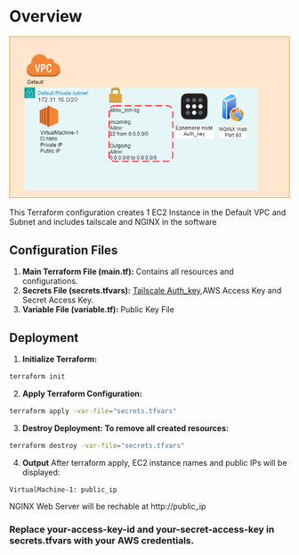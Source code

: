 # Overview

![Diagram](Diagrams/Single-Instance-Tailscale.png)

This Terraform configuration creates 1 EC2 Instance in the Default VPC and Subnet and includes tailscale and NGINX in the software

## Configuration Files
1. **Main Terraform File (main.tf):** Contains all resources and configurations.
2. **Secrets File (secrets.tfvars):** [Tailscale Auth_key]("https://login.tailscale.com/admin/settings/keys"),AWS Access Key and Secret Access Key.
3. **Variable File (variable.tf):** Public Key File

## Deployment
1. **Initialize Terraform:**

```bash
terraform init
```
2. **Apply Terraform Configuration:**

```bash
terraform apply -var-file="secrets.tfvars"
```
3. **Destroy Deployment: To remove all created resources:**

```bash
terraform destroy -var-file="secrets.tfvars"
```
4. **Output**
After terraform apply, EC2 instance names and public IPs will be displayed:

```plaintext
VirtualMachine-1: public_ip
```

NGINX Web Server will be rechable at http://public_ip


### Replace your-access-key-id and your-secret-access-key in secrets.tfvars with your AWS credentials.

